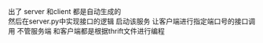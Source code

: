 出了 server  和client  都是自动生成的  
 然后在server.py中实现接口的逻辑 启动该服务 让客户端进行指定端口号的接口调用
 不管服务端 和客户端都是根据thrift文件进行编程
